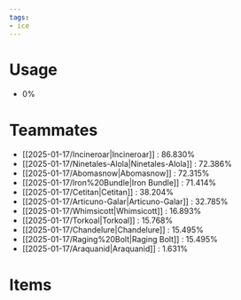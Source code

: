 ```yaml
---
tags:
- ice
---
```

# Usage
- 0%
# Teammates
- [[2025-01-17/Incineroar|Incineroar]] : 86.830%
- [[2025-01-17/Ninetales-Alola|Ninetales-Alola]] : 72.386%
- [[2025-01-17/Abomasnow|Abomasnow]] : 72.315%
- [[2025-01-17/Iron%20Bundle|Iron Bundle]] : 71.414%
- [[2025-01-17/Cetitan|Cetitan]] : 38.204%
- [[2025-01-17/Articuno-Galar|Articuno-Galar]] : 32.785%
- [[2025-01-17/Whimsicott|Whimsicott]] : 16.893%
- [[2025-01-17/Torkoal|Torkoal]] : 15.768%
- [[2025-01-17/Chandelure|Chandelure]] : 15.495%
- [[2025-01-17/Raging%20Bolt|Raging Bolt]] : 15.495%
- [[2025-01-17/Araquanid|Araquanid]] : 1.631%
# Items